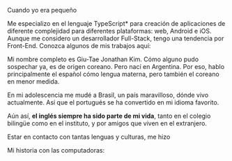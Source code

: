 Cuando yo era pequeño

Me especializo en el lenguaje TypeScript\* para creación de aplicaciones de diferente complejidad para diferentes plataformas: web, Android e iOS. Aunque me considero un desarrollador Full-Stack, tengo una tendencia por Front-End. Conozca algunos de mis trabajos aquí:

Mi nombre completo es Giu-Tae Jonathan Kim. Cómo alguno pudo sospechar ya, es de origen coreano. Pero nací en Argentina. Por eso, hablo principalmente el español cómo lengua materna, pero también el coreano en menor medida.

En mi adolescencia me mudé a Brasil, un país maravilloso, dónde vivo actualmente. Así que el portugués se ha convertido en mi idioma favorito.

Aún así, **el inglés siempre ha sido parte de mi vida**, tanto en el colegio bilingüe como en el instituto, y por amigos que viven en el extranjero.

Estar en contacto con tantas lenguas y culturas, me hizo

Mi historia con las computadoras:
